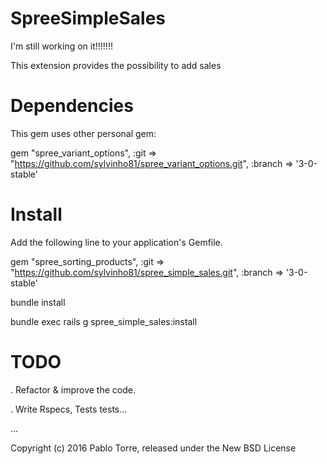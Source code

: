 SpreeSimpleSales
================

I'm still working on it!!!!!!!

This extension provides the possibility to add sales


Dependencies
=======

This gem uses other personal gem:

gem "spree_variant_options", :git => "https://github.com/sylvinho81/spree_variant_options.git", :branch => '3-0-stable'


Install
=======

Add the following line to your application's Gemfile.

gem "spree_sorting_products", :git => "https://github.com/sylvinho81/spree_simple_sales.git", :branch => '3-0-stable'

bundle install

bundle exec rails g spree_simple_sales:install





TODO
====

. Refactor & improve the code.

. Write Rspecs, Tests tests...

...




Copyright (c) 2016 Pablo Torre, released under the New BSD License
